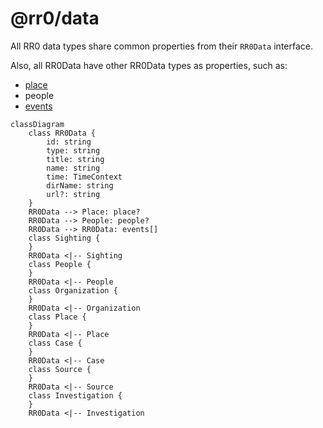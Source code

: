 # @rr0/data

All RR0 data types share common properties from their `RR0Data` interface.

Also, all RR0Data have other RR0Data types as properties, such as:

- [place](https://github.com/RR0/place)
- people
- [events](src/event/README.md)

```mermaid
classDiagram
    class RR0Data {
        id: string
        type: string
        title: string
        name: string
        time: TimeContext
        dirName: string
        url?: string
    }
    RR0Data --> Place: place?
    RR0Data --> People: people?
    RR0Data --> RR0Data: events[]
    class Sighting {
    }
    RR0Data <|-- Sighting
    class People {
    }
    RR0Data <|-- People
    class Organization {
    }
    RR0Data <|-- Organization
    class Place {
    }
    RR0Data <|-- Place
    class Case {
    }
    RR0Data <|-- Case
    class Source {
    }
    RR0Data <|-- Source
    class Investigation {
    }
    RR0Data <|-- Investigation
```
